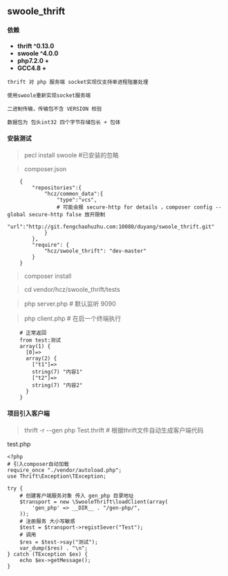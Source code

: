 ## swoole_thrift

#### 依赖
- **thrift ^0.13.0**
- **swoole ^4.0.0**
- **php7.2.0 +**
- **GCC4.8 +**

```
thrift 对 php 服务端 socket实现仅支持单进程阻塞处理

使用swoole重新实现socket服务端

二进制传输，传输包不含 VERSION 校验

数据包为 包头int32 四个字节存储包长 + 包体
```


#### 安装测试

> pecl install swoole #已安装的忽略

> composer.json


```
    {
        "repositories":{
            "hcz/common_data":{
                "type":"vcs",
                # 可能会报 secure-http for details ，composer config --global secure-http false 放开限制
                "url":"http://git.fengchaohuzhu.com:10080/duyang/swoole_thrift.git"
            }
        },
        "require": {
            "hcz/swoole_thrift": "dev-master"
        }
    }

```
>  composer install

>  cd vendor/hcz/swoole_thrift/tests

>  php server.php # 默认监听 9090

> php client.php   # 在启一个终端执行


``` 
    # 正常返回
    from test:测试
    array(1) {
      [0]=>
      array(2) {
        ["t1"]=>
        string(7) "内容1"
        ["t2"]=>
        string(7) "内容2"
      }
    }
```

#### 项目引入客户端

> thrift -r --gen php Test.thrift # 根据thrift文件自动生成客户端代码

test.php
```
<?php
# 引入composer自动加载 
require_once "./vendor/autoload.php";
use Thrift\Exception\TException;

try {
    # 创建客户端服务对象 传入 gen_php 目录地址
    $transport = new \SwooleThrift\loadClient(array(
        'gen_php' => __DIR__ . "/gen-php/",
    ));
    # 注册服务 大小写敏感
    $test = $transport->registSever("Test");
    # 调用
    $res = $test->say("测试");
    var_dump($res) . "\n";
} catch (TException $ex) {
    echo $ex->getMessage();
}

```